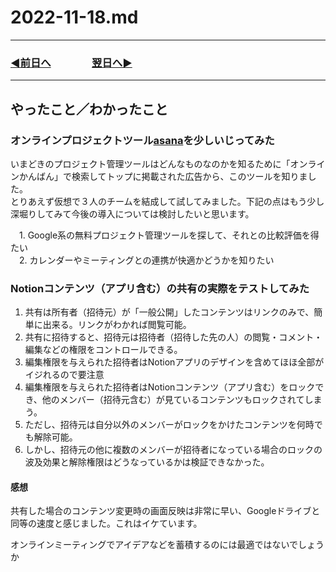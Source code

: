 # 2022-11-18.md

---

### [◀️前日へ](https://github.com/yuasys/chatty-journal/blob/main/2022/11/2022-11-17.md)&emsp;&emsp;&emsp;&emsp;[翌日へ▶️](https://github.com/yuasys/chatty-journal/blob/main/2022/11/2022-11-19.md)

---

## やったこと／わかったこと

### オンラインプロジェクトツール[asana](https://asana.com/ja/campaign/pac/see?&utm_campaign=Brand--JP--JP--General--All-Device&utm_source=google&utm_medium=pd_cpc_br&gclid=Cj0KCQiA1NebBhDDARIsAANiDD2li_IYco8x5HAtDp1107y8m5_ZSPhfrLTSB0w2oaYFeyoyNw8rqGMaAop9EALw_wcB&gclsrc=aw.ds)を少しいじってみた

いまどきのプロジェクト管理ツールはどんなものなのかを知るために「オンラインかんばん」で検索してトップに掲載された広告から、このツールを知りました。  
とりあえず仮想で３人のチームを結成して試してみました。下記の点はもう少し深堀りしてみて今後の導入については検討したいと思います。

　1. Google系の無料プロジェクト管理ツールを探して、それとの比較評価を得たい  
　2. カレンダーやミーティングとの連携が快適かどうかを知りたい  

### Notionコンテンツ（アプリ含む）の共有の実際をテストしてみた

1. 共有は所有者（招待元）が「一般公開」したコンテンツはリンクのみで、簡単に出来る。リンクがわかれば閲覧可能。
2. 共有に招待すると、招待元は招待者（招待した先の人）の閲覧・コメント・編集などの権限をコントロールできる。
3. 編集権限を与えられた招待者はNotionアプリのデザインを含めてほほ全部がイジれるので要注意
4. 編集権限を与えられた招待者はNotionコンテンツ（アプリ含む）をロックでき、他のメンバー（招待元含む）が見ているコンテンツもロックされてしまう。
5. ただし、招待元は自分以外のメンバーがロックをかけたコンテンツを何時でも解除可能。
6. しかし、招待元の他に複数のメンバーが招待者になっている場合のロックの波及効果と解除権限はどうなっているかは検証できなかった。

#### 感想

共有した場合のコンテンツ変更時の画面反映は非常に早い、Googleドライブと同等の速度と感じました。これはイケています。  

オンラインミーティングでアイデアなどを蓄積するのには最適ではないでしょうか

